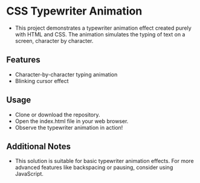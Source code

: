 # CSS Typewriter Animation

- This project demonstrates a typewriter animation effect created purely with HTML and CSS. The animation simulates the typing of text on a screen, character by character.

## Features

- Character-by-character typing animation
- Blinking cursor effect

## Usage

- Clone or download the repository.
- Open the index.html file in your web browser.
- Observe the typewriter animation in action!

## Additional Notes

- This solution is suitable for basic typewriter animation effects. For more advanced features like backspacing or pausing, consider using JavaScript.
